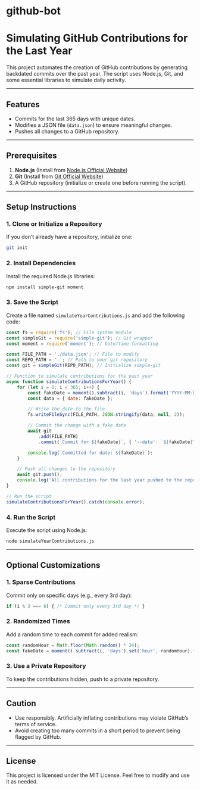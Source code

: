 # github-bot

# Simulating GitHub Contributions for the Last Year

This project automates the creation of GitHub contributions by generating backdated commits over the past year. The script uses Node.js, Git, and some essential libraries to simulate daily activity.

---

## Features
- Commits for the last 365 days with unique dates.
- Modifies a JSON file (`data.json`) to ensure meaningful changes.
- Pushes all changes to a GitHub repository.

---

## Prerequisites
1. **Node.js** (Install from [Node.js Official Website](https://nodejs.org/))
2. **Git** (Install from [Git Official Website](https://git-scm.com/))
3. A GitHub repository (initialize or create one before running the script).

---

## Setup Instructions

### 1. Clone or Initialize a Repository
If you don’t already have a repository, initialize one:
```bash
git init
```

### 2. Install Dependencies
Install the required Node.js libraries:
```bash
npm install simple-git moment
```

### 3. Save the Script
Create a file named `simulateYearContributions.js` and add the following code:

```javascript
const fs = require('fs'); // File system module
const simpleGit = require('simple-git'); // Git wrapper
const moment = require('moment'); // Date/time formatting

const FILE_PATH = './data.json'; // File to modify
const REPO_PATH = '.'; // Path to your git repository
const git = simpleGit(REPO_PATH); // Initialize simple-git

// Function to simulate contributions for the past year
async function simulateContributionsForYear() {
    for (let i = 0; i < 365; i++) {
        const fakeDate = moment().subtract(i, 'days').format('YYYY-MM-DD'); // Generate a past date
        const data = { date: fakeDate };

        // Write the date to the file
        fs.writeFileSync(FILE_PATH, JSON.stringify(data, null, 2));

        // Commit the change with a fake date
        await git
            .add(FILE_PATH)
            .commit(`Commit for ${fakeDate}`, { '--date': `${fakeDate}T12:00:00` });

        console.log(`Committed for date: ${fakeDate}`);
    }

    // Push all changes to the repository
    await git.push();
    console.log('All contributions for the last year pushed to the repository!');
}

// Run the script
simulateContributionsForYear().catch(console.error);
```

### 4. Run the Script
Execute the script using Node.js:
```bash
node simulateYearContributions.js
```

---

## Optional Customizations

### 1. Sparse Contributions
Commit only on specific days (e.g., every 3rd day):
```javascript
if (i % 3 === 0) { /* Commit only every 3rd day */ }
```

### 2. Randomized Times
Add a random time to each commit for added realism:
```javascript
const randomHour = Math.floor(Math.random() * 24);
const fakeDate = moment().subtract(i, 'days').set('hour', randomHour).format('YYYY-MM-DDTHH:mm:ss');
```

### 3. Use a Private Repository
To keep the contributions hidden, push to a private repository.

---

## Caution
- Use responsibly. Artificially inflating contributions may violate GitHub’s terms of service.
- Avoid creating too many commits in a short period to prevent being flagged by GitHub.

---

## License
This project is licensed under the MIT License. Feel free to modify and use it as needed.
